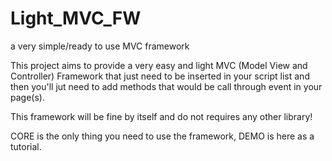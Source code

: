 # Light_MVC_FW
a very simple/ready to use MVC framework

This project aims to provide a very easy and light MVC (Model View and Controller) Framework 
that just need to be inserted in your script list and then you'll jut need to add methods that would be call 
through event in your page(s).

This framework will be fine by itself and do not requires any other library!

CORE is the only thing you need to use the framework, DEMO is here as a tutorial.
